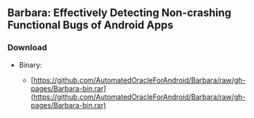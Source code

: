 ## Barbara: Effectively Detecting Non-crashing Functional Bugs of Android Apps


### Download

- Binary:

	* [https://github.com/AutomatedOracleForAndroid/Barbara/raw/gh-pages/Barbara-bin.rar](https://github.com/AutomatedOracleForAndroid/Barbara/raw/gh-pages/Barbara-bin.rar)

